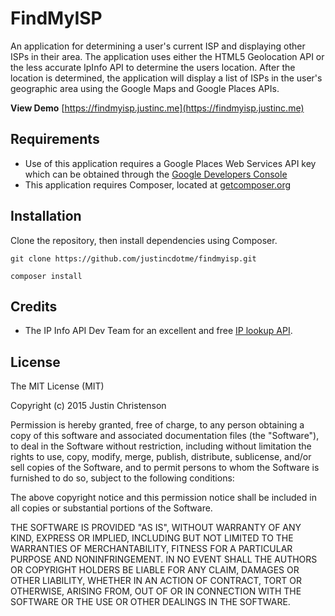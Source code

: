 # FindMyISP
 An application for determining a user's current ISP and displaying other ISPs in their area.
 The application uses either the HTML5 Geolocation API or the less accurate IpInfo API to determine the users location. 
 After the location is determined, the application will display a list of ISPs in the user's geographic area using the Google Maps and Google Places APIs.

 **View Demo**
 [https://findmyisp.justinc.me](https://findmyisp.justinc.me)


## Requirements
 - Use of this application requires a Google Places Web Services API key which can be obtained through the [Google Developers Console](https://developers.google.com)
 - This application requires Composer, located at [getcomposer.org](https://getcomposer.org/)

## Installation

 Clone the repository, then install dependencies using Composer.
 
    git clone https://github.com/justincdotme/findmyisp.git

    composer install
    
        

## Credits

 - The IP Info API Dev Team for an excellent and free [IP lookup API](http://ipinfo.io/).

## License

 The MIT License (MIT)
 
 Copyright (c) 2015 Justin Christenson
 
 Permission is hereby granted, free of charge, to any person obtaining a copy
 of this software and associated documentation files (the "Software"), to deal
 in the Software without restriction, including without limitation the rights
 to use, copy, modify, merge, publish, distribute, sublicense, and/or sell
 copies of the Software, and to permit persons to whom the Software is
 furnished to do so, subject to the following conditions:
 
 The above copyright notice and this permission notice shall be included in
 all copies or substantial portions of the Software.
 
 THE SOFTWARE IS PROVIDED "AS IS", WITHOUT WARRANTY OF ANY KIND, EXPRESS OR
 IMPLIED, INCLUDING BUT NOT LIMITED TO THE WARRANTIES OF MERCHANTABILITY,
 FITNESS FOR A PARTICULAR PURPOSE AND NONINFRINGEMENT. IN NO EVENT SHALL THE
 AUTHORS OR COPYRIGHT HOLDERS BE LIABLE FOR ANY CLAIM, DAMAGES OR OTHER
 LIABILITY, WHETHER IN AN ACTION OF CONTRACT, TORT OR OTHERWISE, ARISING FROM,
 OUT OF OR IN CONNECTION WITH THE SOFTWARE OR THE USE OR OTHER DEALINGS IN
 THE SOFTWARE.